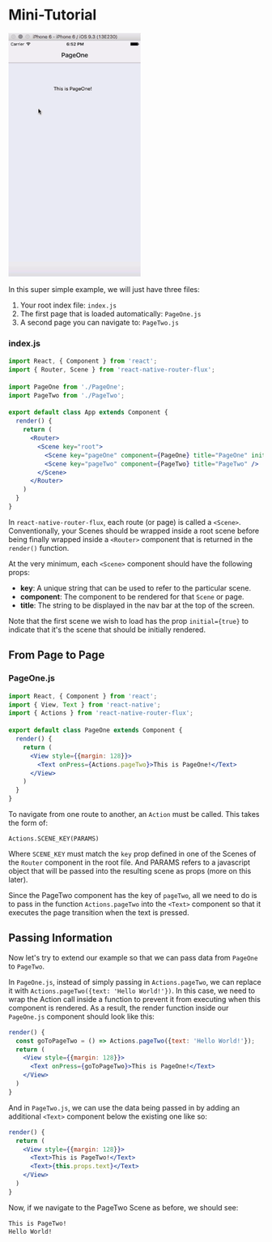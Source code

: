 # Mini-Tutorial

![super_simple.gif](super_simple.gif)

In this super simple example, we will just have three files:

1. Your root index file: `index.js`
2. The first page that is loaded automatically: `PageOne.js`
3. A second page you can navigate to: `PageTwo.js`

### index.js
```jsx
import React, { Component } from 'react';
import { Router, Scene } from 'react-native-router-flux';

import PageOne from './PageOne';
import PageTwo from './PageTwo';

export default class App extends Component {
  render() {
    return (
      <Router>
        <Scene key="root">
          <Scene key="pageOne" component={PageOne} title="PageOne" initial={true} />
          <Scene key="pageTwo" component={PageTwo} title="PageTwo" />
        </Scene>
      </Router>
    )
  }
}
```

In `react-native-router-flux`, each route (or page) is called a `<Scene>`. Conventionally, your Scenes should be wrapped inside a root scene before being finally wrapped inside a `<Router>` component that is returned in the `render()` function.

At the very minimum, each `<Scene>` component should have the following props:

- **key**: A unique string that can be used to refer to the particular scene.
- **component**: The component to be rendered for that `Scene` or page.
- **title**: The string to be displayed in the nav bar at the top of the screen.

Note that the first scene we wish to load has the prop `initial={true}` to indicate that it's the scene that should be initially rendered.

## From Page to Page

### PageOne.js
```jsx
import React, { Component } from 'react';
import { View, Text } from 'react-native';
import { Actions } from 'react-native-router-flux';

export default class PageOne extends Component {
  render() {
    return (
      <View style={{margin: 128}}>
        <Text onPress={Actions.pageTwo}>This is PageOne!</Text>
      </View>
    )
  }
}
```

To navigate from one route to another, an `Action` must be called. This takes the form of:

```
Actions.SCENE_KEY(PARAMS)
```

Where `SCENE_KEY` must match the `key` prop defined in one of the Scenes of the `Router` component in the root file. And PARAMS refers to a javascript object that will be passed into the resulting scene as props (more on this later).

Since the PageTwo component has the key of `pageTwo`, all we need to do is to pass in the function `Actions.pageTwo` into the `<Text>` component so that it executes the page transition when the text is pressed.

## Passing Information

Now let's try to extend our example so that we can pass data from `PageOne` to `PageTwo`.

In `PageOne.js`, instead of simply passing in `Actions.pageTwo`, we can replace it with `Actions.pageTwo({text: 'Hello World!'})`. In this case, we need to wrap the Action call inside a function to prevent it from executing when this component is rendered. As a result, the render function inside our `PageOne.js` component should look like this:

```jsx
render() {
  const goToPageTwo = () => Actions.pageTwo({text: 'Hello World!'}); 
  return (
    <View style={{margin: 128}}>
      <Text onPress={goToPageTwo}>This is PageOne!</Text>
    </View>
  )
}
```

And in `PageTwo.js`, we can use the data being passed in by adding an additional `<Text>` component below the existing one like so:

```jsx
render() {
  return (
    <View style={{margin: 128}}>
      <Text>This is PageTwo!</Text>
      <Text>{this.props.text}</Text>
    </View>
  )
}
```

Now, if we navigate to the PageTwo Scene as before, we should see:

```
This is PageTwo!
Hello World!
```

